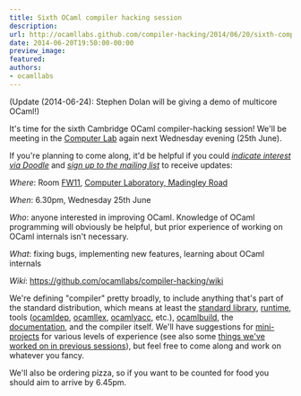 ```yaml
---
title: Sixth OCaml compiler hacking session
description:
url: http://ocamllabs.github.com/compiler-hacking/2014/06/20/sixth-compiler-hacking-session
date: 2014-06-20T19:50:00-00:00
preview_image:
featured:
authors:
- ocamllabs
---
```


<p>(Update (2014-06-24): Stephen Dolan will be giving a demo of multicore OCaml!)</p>

<p>It's time for the sixth Cambridge OCaml compiler-hacking session!  We'll be meeting in the <a href="http://www.cl.cam.ac.uk/">Computer Lab</a> again next Wednesday evening (25th June).</p>

<p>If you're planning to come along, it'd be helpful if you could <a href="http://doodle.com/2ps9gunbkiy3tp6i"><em>indicate interest via Doodle</em></a> and <a href="http://lists.ocaml.org/listinfo/cam-compiler-hacking"><em>sign up to the mailing list</em></a> to receive updates:</p>

<p><em>Where</em>: Room <a href="http://www.cl.cam.ac.uk/research/dtg/openroommap/static/?s=FW11&amp;labels=1">FW11</a>, <a href="http://www.cl.cam.ac.uk/directions/">Computer Laboratory, Madingley Road</a></p>

<p><em>When</em>: 6.30pm, Wednesday 25th June</p>

<p><em>Who</em>: anyone interested in improving OCaml. Knowledge of OCaml programming will obviously be helpful, but prior experience of working on OCaml internals isn't necessary.</p>

<p><em>What</em>: fixing bugs, implementing new features, learning about OCaml internals</p>

<p><em>Wiki</em>: <a href="https://github.com/ocamllabs/compiler-hacking/wiki">https://github.com/ocamllabs/compiler-hacking/wiki</a></p>

<p>We're defining &quot;compiler&quot; pretty broadly, to include anything that's part of the standard distribution, which means at least the <a href="http://caml.inria.fr/pub/docs/manual-ocaml-4.01/libref/index.html">standard library</a>, <a href="http://caml.inria.fr/pub/docs/manual-ocaml-4.00/manual024.html">runtime</a>, tools (<a href="http://caml.inria.fr/pub/docs/manual-ocaml-4.01/depend.html">ocamldep</a>, <a href="http://caml.inria.fr/pub/docs/manual-ocaml-4.00/manual026.html#toc105">ocamllex</a>, <a href="http://caml.inria.fr/pub/docs/manual-ocaml-4.00/manual026.html#toc107">ocamlyacc</a>, etc.), <a href="http://caml.inria.fr/pub/docs/manual-ocaml-4.00/manual032.html">ocamlbuild</a>, the <a href="http://caml.inria.fr/resources/doc/index.en.html">documentation</a>, and the compiler itself. We'll have suggestions for <a href="https://github.com/ocamllabs/compiler-hacking/wiki/Things-to-work-on">mini-projects</a> for various levels of experience (see also some <a href="https://github.com/ocamllabs/compiler-hacking/wiki/Things-previously-worked-on">things we've worked on in previous sessions</a>), but feel free to come along and work on whatever you fancy.</p>

<p>We'll also be ordering pizza, so if you want to be counted for food you should aim to arrive by 6.45pm.</p>

